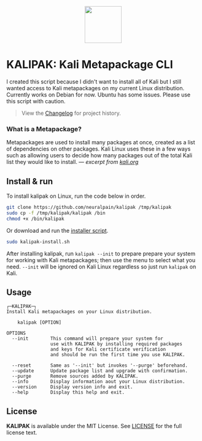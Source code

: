 <p align="center">
   <img src="https://user-images.githubusercontent.com/77242216/192156018-6c07bf52-5f00-492c-b06c-34c650fcdbdd.svg" height="96" >
</p>

# KALIPAK: Kali Metapackage CLI

I created this script because I didn't want to install all of Kali but I still wanted access to Kali metapackages on my current Linux distribution. Currently works on Debian for now. Ubuntu has some issues. Please use this script with caution.

> View the [Changelog](CHANGELOG.md) for project history.

### What is a Metapackage?

Metapackages are used to install many packages at once, created as a list of dependencies on other packages. Kali Linux uses these in a few ways such as allowing users to decide how many packages out of the total Kali list they would like to install. — *excerpt from [kali.org](https://www.kali.org/docs/general-use/metapackages)*

## Install & run

To install kalipak on Linux, run the code below in order.

   ```bash
   git clone https://github.com/neuralpain/kalipak /tmp/kalipak
   sudo cp -f /tmp/kalipak/kalipak /bin
   chmod +x /bin/kalipak
   ```

Or download and run the [installer script](install-kalipak.sh).
   
   ```bash
   sudo kalipak-install.sh
   ```

After installing kalipak, run `kalipak --init` to prepare prepare your system for working with Kali metapackages; then use the menu to select what you need. `--init` will be ignored on Kali Linux regardless so just run `kalipak` on Kali.

## Usage

```
┌─KALIPAK─┐
Install Kali metapackages on your Linux distribution.

    kalipak [OPTION]

OPTIONS
  --init        This command will prepare your system for
                use with KALIPAK by installing required packages
                and keys for Kali certificate verification
                and should be run the first time you use KALIPAK.

  --reset       Same as '--init' but invokes '--purge' beforehand.
  --update      Update package list and upgrade with confirmation.
  --purge       Remove sources added by KALIPAK.
  --info        Display information aout your Linux distribution.
  --version     Display version info and exit.
  --help        Display this help and exit.
```

## License

**KALIPAK** is available under the MIT License. See [LICENSE](LICENSE) for the full license text.

